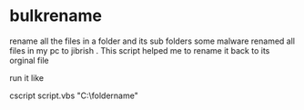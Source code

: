 # bulkrename
rename all the files in a folder and its sub folders 
some malware renamed all files in my pc to jibrish . This script helped me to rename it back to its orginal file

run it like 

cscript script.vbs "C:\foldername\" 


